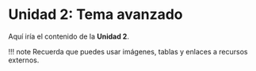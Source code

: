 # Unidad 2: Tema avanzado

Aquí iría el contenido de la **Unidad 2**.

!!! note
    Recuerda que puedes usar imágenes, tablas y enlaces a recursos externos.
